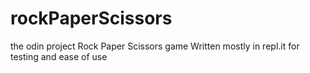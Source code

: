 # rockPaperScissors
the odin project Rock Paper Scissors game
Written mostly in repl.it for testing and ease of use
